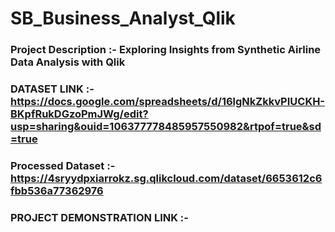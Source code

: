 # SB_Business_Analyst_Qlik

### Project Description :- Exploring Insights from Synthetic Airline Data Analysis with Qlik

### DATASET LINK :- https://docs.google.com/spreadsheets/d/16lgNkZkkvPIUCKH-BKpfRukDGzoPmJWg/edit?usp=sharing&ouid=106377778485957550982&rtpof=true&sd=true

### Processed Dataset :- https://4sryydpxiarrokz.sg.qlikcloud.com/dataset/6653612c6fbb536a77362976

### PROJECT DEMONSTRATION LINK :-
